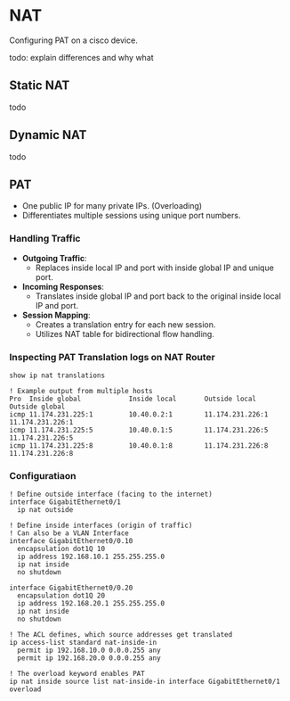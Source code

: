 # NAT

Configuring PAT on a cisco device.

todo: explain differences and why what

## Static NAT

todo

## Dynamic NAT

todo

## PAT

- One public IP for many private IPs. (Overloading)
- Differentiates multiple sessions using unique port numbers.

### Handling Traffic

- **Outgoing Traffic**:
  - Replaces inside local IP and port with inside global IP and unique port.
- **Incoming Responses**:
  - Translates inside global IP and port back to the original inside local IP and port.
- **Session Mapping**:
  - Creates a translation entry for each new session.
  - Utilizes NAT table for bidirectional flow handling.

### Inspecting PAT Translation logs on NAT Router

```cisco-ios
show ip nat translations

! Example output from multiple hosts
Pro  Inside global            Inside local       Outside local      Outside global
icmp 11.174.231.225:1         10.40.0.2:1        11.174.231.226:1   11.174.231.226:1
icmp 11.174.231.225:5         10.40.0.1:5        11.174.231.226:5   11.174.231.226:5
icmp 11.174.231.225:8         10.40.0.1:8        11.174.231.226:8   11.174.231.226:8
```

### Configuratiaon

```cisco-ios
! Define outside interface (facing to the internet)
interface GigabitEthernet0/1
  ip nat outside

! Define inside interfaces (origin of traffic)
! Can also be a VLAN Interface
interface GigabitEthernet0/0.10
  encapsulation dot1Q 10
  ip address 192.168.10.1 255.255.255.0
  ip nat inside
  no shutdown

interface GigabitEthernet0/0.20
  encapsulation dot1Q 20
  ip address 192.168.20.1 255.255.255.0
  ip nat inside
  no shutdown

! The ACL defines, which source addresses get translated
ip access-list standard nat-inside-in
  permit ip 192.168.10.0 0.0.0.255 any
  permit ip 192.168.20.0 0.0.0.255 any

! The overload keyword enables PAT
ip nat inside source list nat-inside-in interface GigabitEthernet0/1 overload
```
